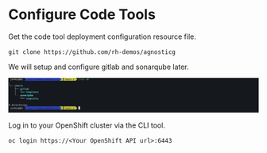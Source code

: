 # Configure Code Tools

Get the code tool deployment configuration resource file.

```shell
git clone https://github.com/rh-demos/agnosticg
```

We will setup and configure gitlab and sonarqube later.

![image-20241124164045401](assets/4-0-configure-code-tools/image-20241124164045401.png)

Log in to your OpenShift cluster via the CLI tool.

```shell
oc login https://<Your OpenShift API url>:6443
```

